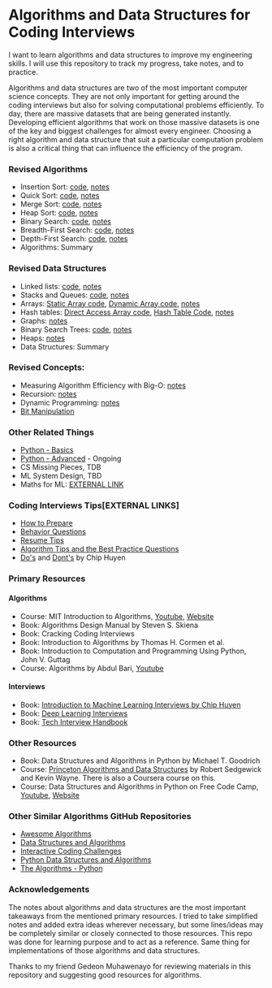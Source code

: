 # Algorithms and Data Structures for Coding Interviews

I want to learn algorithms and data structures to improve my engineering skills. I will use this repository to track my progress, take notes, and to practice.

Algorithms and data structures are two of the most important computer science concepts. They are not only important for getting around the coding interviews but also for solving computational problems efficiently. To day, there are massive datasets that are being generated instantly. Developing efficient algorithms that work on those massive datasets is one of the key and biggest challenges for almost every engineer. Choosing a right algorithm and data structure that suit a particular computation problem is also a critical thing that can influence the efficiency of the program.

### Revised Algorithms

* Insertion Sort: [code](algorithms/insertion-sort.py), [notes](algorithms/insertion-sort.md)
* Quick Sort: [code](algorithms/quick-sort.py), [notes](algorithms/quick-sort.md)
* Merge Sort: [code](algorithms/merge-sort.py), [notes](algorithms/merge-sort.md)
* Heap Sort: [code](algorithms/heap-sort.py), [notes](algorithms/heap-sort.md)
* Binary Search: [code](algorithms/binary-search.py), [notes](algorithms/binary-search.md)
* Breadth-First Search: [code](algorithms/breadth-first-search.py), [notes](algorithms/breadth-first-search.md)
* Depth-First Search: [code](algorithms/depth-first-search.py), [notes](algorithms/depth-first-search.md)
* Algorithms: Summary

### Revised Data Structures

* Linked lists: [code](data-structures/linkedlist.py), [notes](data-structures/linkedlist.md)
* Stacks and Queues: [code](data-structures/stack-queues.py), [notes](data-structures/stack-queues.md)
* Arrays: [Static Array code](data-structures/arrays-sequence-static.py), [Dynamic Array code](data-structures/arrays-sequence-dynamic.py), [notes](data-structures/arrays-sequence.md)
* Hash tables: [Direct Access Array code](data-structures/hash-direct-acess-array.py), [Hash Table Code](data-structures/hash-table.py), [notes](data-structures/hash-tables.md)
* Graphs: [notes](data-structures/graphs-intro.md)
* Binary Search Trees: [code](data-structures/binary-search-tree.py), [notes](data-structures/binary-search-trees.md)
* Heaps: [notes](https://ocw.mit.edu/courses/electrical-engineering-and-computer-science/6-006-introduction-to-algorithms-spring-2020/lecture-notes/MIT6_006S20_r08.pdf)
* Data Structures: Summary

### Revised Concepts:

* Measuring Algorithm Efficiency with Big-O: [notes](concepts/big-oooh.md)
* Recursion: [notes](concepts/recursion.md)
* Dynamic Programming: [notes](concepts/dynamic-programming.md)
* [Bit Manipulation](concepts/bit-manipulation.md)

### Other Related Things

* [Python - Basics](https://github.com/Nyandwi/python_basics)
* [Python - Advanced](https://github.com/Nyandwi/python-advanced) - Ongoing
* CS Missing Pieces, TDB
* ML System Design, TBD
* Maths for ML: [EXTERNAL LINK](https://mml-book.github.io)

### Coding Interviews Tips[EXTERNAL LINKS]

* [How to Prepare](https://techinterviewhandbook.org/coding-round-overview)
* [Behavior Questions](https://techinterviewhandbook.org/behavioral-questions/)
* [Resume Tips](https://techinterviewhandbook.org/resume/)
* [Algorithm Tips and the Best Practice Questions](https://techinterviewhandbook.org/algorithms/introduction/)
* [Do's](https://huyenchip.com/ml-interviews-book/contents/4.4.1-do’s.html) and [Dont's](https://huyenchip.com/ml-interviews-book/contents/4.4.1-do’s.html0) by Chip Huyen

### Primary Resources

#### Algorithms

* Course: MIT Introduction to Algorithms, [Youtube](https://www.youtube.com/watch?v=ZA-tUyM_y7s&list=PLUl4u3cNGP63EdVPNLG3ToM6LaEUuStEY), [Website](https://ocw.mit.edu/courses/electrical-engineering-and-computer-science/6-006-introduction-to-algorithms-spring-2020/)
* Book: Algorithms Design Manual by Steven S. Skiena
* Book: Cracking Coding Interviews
* Book: Introduction to Algorithms by Thomas H. Cormen et al.
* Book: Introduction to Computation and Programming Using Python, John V. Guttag
* Course: Algorithms by Abdul Bari, [Youtube](https://www.youtube.com/watch?v=0IAPZzGSbME&list=PLDN4rrl48XKpZkf03iYFl-O29szjTrs_O)

#### Interviews

* Book: [Introduction to Machine Learning Interviews by Chip Huyen](https://huyenchip.com/ml-interviews-book/)
* Book: [Deep Learning Interviews](https://arxiv.org/abs/2201.00650)
* Book: [Tech Interview Handbook](https://github.com/yangshun/tech-interview-handbook)

### Other Resources

* Book: Data Structures and Algorithms in Python by Michael T. Goodrich
* Course: [Princeton Algorithms and Data Structures](https://algs4.cs.princeton.edu/home/) by Robert Sedgewick and Kevin Wayne. There is also a Coursera course on this.
* Course: Data Structures and Algorithms in Python on Free Code Camp, [Youtube](https://www.youtube.com/watch?v=pkYVOmU3MgA), [Website](https://jovian.ai/learn/data-structures-and-algorithms-in-python)

### Other Similar Algorithms GitHub Repositories

* [Awesome Algorithms](https://github.com/tayllan/awesome-algorithms)
* [Data Structures and Algorithms](https://github.com/Gedeon-m-gedus/data_structures_and_algorithms)
* [Interactive Coding Challenges](https://github.com/donnemartin/interactive-coding-challenges)
* [Python Data Structures and Algorithms](https://github.com/prabhupant/python-ds)
* [The Algorithms - Python](https://github.com/TheAlgorithms/Python)


### Acknowledgements

The notes about algorithms and data structures are the most important takeaways from the mentioned primary resources. I tried to take simplified notes and added extra ideas wherever necessary, but some lines/ideas may be completely similar or closely connected to those resources. This repo was done for learning purpose and to act as a reference. Same thing for implementations of those algorithms and data structures.

Thanks to my friend Gedeon Muhawenayo for reviewing materials in this repository and suggesting good resources for algorithms.